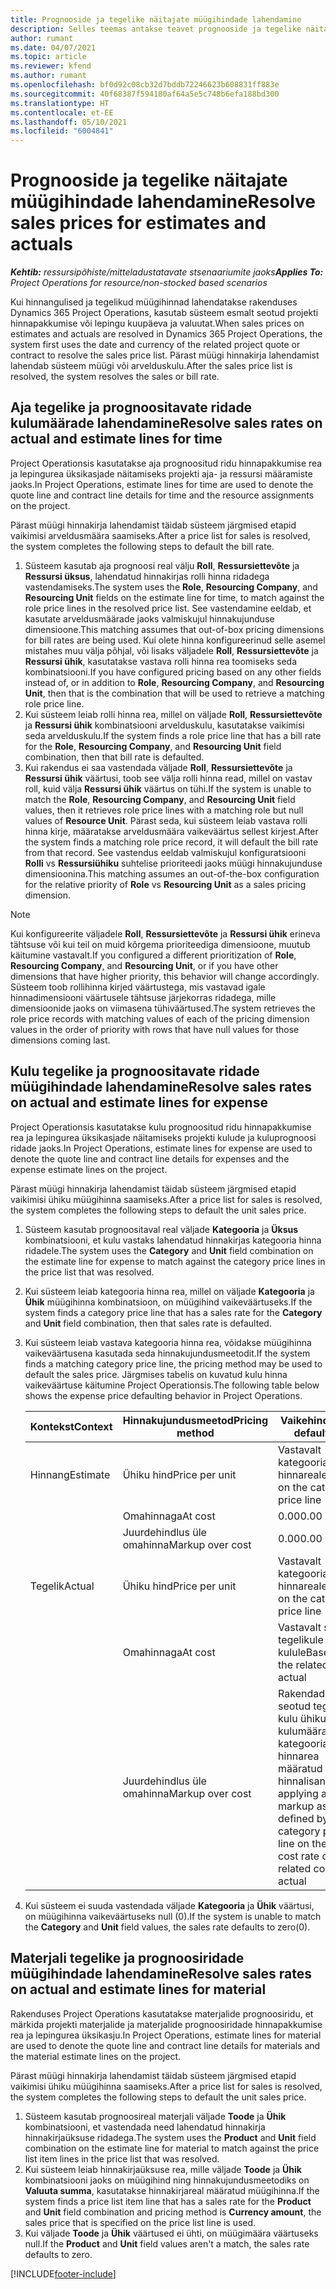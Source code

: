 ```yaml
---
title: Prognooside ja tegelike näitajate müügihindade lahendamine
description: Selles teemas antakse teavet prognooside ja tegelike näitajate müügihindade lahendamise kohta.
author: rumant
ms.date: 04/07/2021
ms.topic: article
ms.reviewer: kfend
ms.author: rumant
ms.openlocfilehash: bf0d92c08cb32d7bddb72246623b608831ff883e
ms.sourcegitcommit: 40f68387f594180af64a5e5c748b6efa188bd300
ms.translationtype: HT
ms.contentlocale: et-EE
ms.lasthandoff: 05/10/2021
ms.locfileid: "6004841"
---
```

# <a name="resolve-sales-prices-for-estimates-and-actuals"></a><span data-ttu-id="e13a2-103">Prognooside ja tegelike näitajate müügihindade lahendamine</span><span class="sxs-lookup"><span data-stu-id="e13a2-103">Resolve sales prices for estimates and actuals</span></span>

<span data-ttu-id="e13a2-104">_**Kehtib:** ressursipõhiste/mitteladustatavate stsenaariumite jaoks_</span><span class="sxs-lookup"><span data-stu-id="e13a2-104">_**Applies To:** Project Operations for resource/non-stocked based scenarios_</span></span>

<span data-ttu-id="e13a2-105">Kui hinnangulised ja tegelikud müügihinnad lahendatakse rakenduses Dynamics 365 Project Operations, kasutab süsteem esmalt seotud projekti hinnapakkumise või lepingu kuupäeva ja valuutat.</span><span class="sxs-lookup"><span data-stu-id="e13a2-105">When sales prices on estimates and actuals are resolved in Dynamics 365 Project Operations, the system first uses the date and currency of the related project quote or contract to resolve the sales price list.</span></span> <span data-ttu-id="e13a2-106">Pärast müügi hinnakirja lahendamist lahendab süsteem müügi või arvelduskulu.</span><span class="sxs-lookup"><span data-stu-id="e13a2-106">After the sales price list is resolved, the system resolves the sales or bill rate.</span></span>

## <a name="resolve-sales-rates-on-actual-and-estimate-lines-for-time"></a><span data-ttu-id="e13a2-107">Aja tegelike ja prognoositavate ridade kulumäärade lahendamine</span><span class="sxs-lookup"><span data-stu-id="e13a2-107">Resolve sales rates on actual and estimate lines for time</span></span>

<span data-ttu-id="e13a2-108">Project Operationsis kasutatakse aja prognoositud ridu hinnapakkumise rea ja lepingurea üksikasjade näitamiseks projekti aja- ja ressursi määramiste jaoks.</span><span class="sxs-lookup"><span data-stu-id="e13a2-108">In Project Operations, estimate lines for time are used to denote the quote line and contract line details for time and the resource assignments on the project.</span></span>

<span data-ttu-id="e13a2-109">Pärast müügi hinnakirja lahendamist täidab süsteem järgmised etapid vaikimisi arveldusmäära saamiseks.</span><span class="sxs-lookup"><span data-stu-id="e13a2-109">After a price list for sales is resolved, the system completes the following steps to default the bill rate.</span></span>

1. <span data-ttu-id="e13a2-110">Süsteem kasutab aja prognoosi real välju **Roll**, **Ressursiettevõte** ja **Ressursi üksus**, lahendatud hinnakirjas rolli hinna ridadega vastendamiseks.</span><span class="sxs-lookup"><span data-stu-id="e13a2-110">The system uses the **Role**, **Resourcing Company**, and **Resourcing Unit** fields on the estimate line for time, to match against the role price lines in the resolved price list.</span></span> <span data-ttu-id="e13a2-111">See vastendamine eeldab, et kasutate arveldusmäärade jaoks valmiskujul hinnakujunduse dimensioone.</span><span class="sxs-lookup"><span data-stu-id="e13a2-111">This matching assumes that out-of-box pricing dimensions for bill rates are being used.</span></span> <span data-ttu-id="e13a2-112">Kui olete hinna konfigureerinud selle asemel mistahes muu välja põhjal, või lisaks väljadele **Roll**, **Ressursiettevõte** ja **Ressursi ühik**, kasutatakse vastava rolli hinna rea toomiseks seda kombinatsiooni.</span><span class="sxs-lookup"><span data-stu-id="e13a2-112">If you have configured pricing based on any other fields instead of, or in addition to **Role**, **Resourcing Company**, and **Resourcing Unit**, then that is the combination that will be used to retrieve a matching role price line.</span></span>
2. <span data-ttu-id="e13a2-113">Kui süsteem leiab rolli hinna rea, millel on väljade **Roll**, **Ressursiettevõte** ja **Ressursi ühik** kombinatsiooni arvelduskulu, kasutatakse vaikimisi seda arvelduskulu.</span><span class="sxs-lookup"><span data-stu-id="e13a2-113">If the system finds a role price line that has a bill rate for the **Role**, **Resourcing Company**, and **Resourcing Unit** field combination, then that bill rate is defaulted.</span></span>
3. <span data-ttu-id="e13a2-114">Kui rakendus ei saa vastendada väljade **Roll**, **Ressursiettevõte** ja **Ressursi ühik** väärtusi, toob see välja rolli hinna read, millel on vastav roll, kuid välja **Ressursi ühik** väärtus on tühi.</span><span class="sxs-lookup"><span data-stu-id="e13a2-114">If the system is unable to match the **Role**, **Resourcing Company**, and **Resourcing Unit** field values, then it retrieves role price lines with a matching role but null values of **Resource Unit**.</span></span> <span data-ttu-id="e13a2-115">Pärast seda, kui süsteem leiab vastava rolli hinna kirje, määratakse arveldusmäära vaikeväärtus sellest kirjest.</span><span class="sxs-lookup"><span data-stu-id="e13a2-115">After the system finds a matching role price record, it will default the bill rate from that record.</span></span> <span data-ttu-id="e13a2-116">See vastendus eeldab valmiskujul konfiguratsiooni **Rolli** vs **Ressursiühiku** suhtelise prioriteedi jaoks müügi hinnakujunduse dimensioonina.</span><span class="sxs-lookup"><span data-stu-id="e13a2-116">This matching assumes an out-of-the-box configuration for the relative priority of **Role** vs **Resourcing Unit** as a sales pricing dimension.</span></span>

> [!NOTE]
> <span data-ttu-id="e13a2-117">Kui konfigureerite väljadele **Roll**, **Ressursiettevõte** ja **Ressursi ühik** erineva tähtsuse või kui teil on muid kõrgema prioriteediga dimensioone, muutub käitumine vastavalt.</span><span class="sxs-lookup"><span data-stu-id="e13a2-117">If you configured a different prioritization of **Role**, **Resourcing Company**, and **Resourcing Unit**, or if you have other dimensions that have higher priority, this behavior will change accordingly.</span></span> <span data-ttu-id="e13a2-118">Süsteem toob rollihinna kirjed väärtustega, mis vastavad igale hinnadimensiooni väärtusele tähtsuse järjekorras ridadega, mille dimensioonide jaoks on viimasena tühiväärtused.</span><span class="sxs-lookup"><span data-stu-id="e13a2-118">The system retrieves the role price records with matching values of each of the pricing dimension values in the order of priority with rows that have null values for those dimensions coming last.</span></span>

## <a name="resolve-sales-rates-on-actual-and-estimate-lines-for-expense"></a><span data-ttu-id="e13a2-119">Kulu tegelike ja prognoositavate ridade müügihindade lahendamine</span><span class="sxs-lookup"><span data-stu-id="e13a2-119">Resolve sales rates on actual and estimate lines for expense</span></span>

<span data-ttu-id="e13a2-120">Project Operationsis kasutatakse kulu prognoositud ridu hinnapakkumise rea ja lepingurea üksikasjade näitamiseks projekti kulude ja kuluprognoosi ridade jaoks.</span><span class="sxs-lookup"><span data-stu-id="e13a2-120">In Project Operations, estimate lines for expense are used to denote the quote line and contract line details for expenses and the expense estimate lines on the project.</span></span>

<span data-ttu-id="e13a2-121">Pärast müügi hinnakirja lahendamist täidab süsteem järgmised etapid vaikimisi ühiku müügihinna saamiseks.</span><span class="sxs-lookup"><span data-stu-id="e13a2-121">After a price list for sales is resolved, the system completes the following steps to default the unit sales price.</span></span>

1. <span data-ttu-id="e13a2-122">Süsteem kasutab prognoositaval real väljade **Kategooria** ja **Üksus** kombinatsiooni, et kulu vastaks lahendatud hinnakirjas kategooria hinna ridadele.</span><span class="sxs-lookup"><span data-stu-id="e13a2-122">The system uses the **Category** and **Unit** field combination on the estimate line for expense to match against the category price lines in the price list that was resolved.</span></span>
2. <span data-ttu-id="e13a2-123">Kui süsteem leiab kategooria hinna rea, millel on väljade **Kategooria** ja **Ühik** müügihinna kombinatsioon, on müügihind vaikeväärtuseks.</span><span class="sxs-lookup"><span data-stu-id="e13a2-123">If the system finds a category price line that has a sales rate for the **Category** and **Unit** field combination, then that sales rate is defaulted.</span></span>
3. <span data-ttu-id="e13a2-124">Kui süsteem leiab vastava kategooria hinna rea, võidakse müügihinna vaikeväärtusena kasutada seda hinnakujundusmeetodit.</span><span class="sxs-lookup"><span data-stu-id="e13a2-124">If the system finds a matching category price line, the pricing method may be used to default the sales price.</span></span> <span data-ttu-id="e13a2-125">Järgmises tabelis on kuvatud kulu hinna vaikeväärtuse käitumine Project Operationsis.</span><span class="sxs-lookup"><span data-stu-id="e13a2-125">The following table below shows the expense price defaulting behavior in Project Operations.</span></span>

    | <span data-ttu-id="e13a2-126">Kontekst</span><span class="sxs-lookup"><span data-stu-id="e13a2-126">Context</span></span> | <span data-ttu-id="e13a2-127">Hinnakujundusmeetod</span><span class="sxs-lookup"><span data-stu-id="e13a2-127">Pricing method</span></span> | <span data-ttu-id="e13a2-128">Vaikehind</span><span class="sxs-lookup"><span data-stu-id="e13a2-128">Price defaulted</span></span> |
    | --- | --- | --- |
    | <span data-ttu-id="e13a2-129">Hinnang</span><span class="sxs-lookup"><span data-stu-id="e13a2-129">Estimate</span></span> | <span data-ttu-id="e13a2-130">Ühiku hind</span><span class="sxs-lookup"><span data-stu-id="e13a2-130">Price per unit</span></span> | <span data-ttu-id="e13a2-131">Vastavalt kategooria hinnareale</span><span class="sxs-lookup"><span data-stu-id="e13a2-131">Based on the category price line</span></span> |
    | &nbsp; | <span data-ttu-id="e13a2-132">Omahinnaga</span><span class="sxs-lookup"><span data-stu-id="e13a2-132">At cost</span></span> | <span data-ttu-id="e13a2-133">0.00</span><span class="sxs-lookup"><span data-stu-id="e13a2-133">0.00</span></span> |
    | &nbsp; | <span data-ttu-id="e13a2-134">Juurdehindlus üle omahinna</span><span class="sxs-lookup"><span data-stu-id="e13a2-134">Markup over cost</span></span> | <span data-ttu-id="e13a2-135">0.00</span><span class="sxs-lookup"><span data-stu-id="e13a2-135">0.00</span></span> |
    | <span data-ttu-id="e13a2-136">Tegelik</span><span class="sxs-lookup"><span data-stu-id="e13a2-136">Actual</span></span> | <span data-ttu-id="e13a2-137">Ühiku hind</span><span class="sxs-lookup"><span data-stu-id="e13a2-137">Price per unit</span></span> | <span data-ttu-id="e13a2-138">Vastavalt kategooria hinnareale</span><span class="sxs-lookup"><span data-stu-id="e13a2-138">Based on the category price line</span></span> |
    | &nbsp; | <span data-ttu-id="e13a2-139">Omahinnaga</span><span class="sxs-lookup"><span data-stu-id="e13a2-139">At cost</span></span> | <span data-ttu-id="e13a2-140">Vastavalt seotud tegelikule kulule</span><span class="sxs-lookup"><span data-stu-id="e13a2-140">Based on the related cost actual</span></span> |
    | &nbsp; | <span data-ttu-id="e13a2-141">Juurdehindlus üle omahinna</span><span class="sxs-lookup"><span data-stu-id="e13a2-141">Markup over cost</span></span> | <span data-ttu-id="e13a2-142">Rakendades seotud tegeliku kulu ühiku kulumäärale kategooria hinnarea määratud hinnalisandi</span><span class="sxs-lookup"><span data-stu-id="e13a2-142">By applying a markup as defined by the category price line on the unit cost rate of the related cost actual</span></span> |

4. <span data-ttu-id="e13a2-143">Kui süsteem ei suuda vastendada väljade **Kategooria** ja **Ühik** väärtusi, on müügihinna vaikeväärtuseks null (0).</span><span class="sxs-lookup"><span data-stu-id="e13a2-143">If the system is unable to match the **Category** and **Unit** field values, the sales rate defaults to zero(0).</span></span>

## <a name="resolve-sales-rates-on-actual-and-estimate-lines-for-material"></a><span data-ttu-id="e13a2-144">Materjali tegelike ja prognoosiridade müügihindade lahendamine</span><span class="sxs-lookup"><span data-stu-id="e13a2-144">Resolve sales rates on actual and estimate lines for material</span></span>

<span data-ttu-id="e13a2-145">Rakenduses Project Operations kasutatakse materjalide prognoosiridu, et märkida projekti materjalide ja materjalide prognoosiridade hinnapakkumise rea ja lepingurea üksikasju.</span><span class="sxs-lookup"><span data-stu-id="e13a2-145">In Project Operations, estimate lines for material are used to denote the quote line and contract line details for materials and the material estimate lines on the project.</span></span>

<span data-ttu-id="e13a2-146">Pärast müügi hinnakirja lahendamist täidab süsteem järgmised etapid vaikimisi ühiku müügihinna saamiseks.</span><span class="sxs-lookup"><span data-stu-id="e13a2-146">After a price list for sales is resolved, the system completes the following steps to default the unit sales price.</span></span>

1. <span data-ttu-id="e13a2-147">Süsteem kasutab prognoosireal materjali väljade **Toode** ja **Ühik** kombinatsiooni, et vastendada need lahendatud hinnakirja hinnakirjaüksuse ridadega.</span><span class="sxs-lookup"><span data-stu-id="e13a2-147">The system uses the **Product** and **Unit** field combination on the estimate line for material to match against the price list item lines in the price list that was resolved.</span></span>
2. <span data-ttu-id="e13a2-148">Kui süsteem leiab hinnakirjaüksuse rea, mille väljade **Toode** ja **Ühik** kombinatsiooni jaoks on müügihind ning hinnakujundusmeetodiks on **Valuuta summa**, kasutatakse hinnakirjareal määratud müügihinna.</span><span class="sxs-lookup"><span data-stu-id="e13a2-148">If the system finds a price list item line that has a sales rate for the **Product** and **Unit** field combination and pricing method is **Currency amount**, the sales price that is specified on the price list line is used.</span></span>
3. <span data-ttu-id="e13a2-149">Kui väljade **Toode** ja **Ühik** väärtused ei ühti, on müügimäära väärtuseks null.</span><span class="sxs-lookup"><span data-stu-id="e13a2-149">If the **Product** and **Unit** field values aren't a match, the sales rate defaults to zero.</span></span>



[!INCLUDE[footer-include](../includes/footer-banner.md)]
